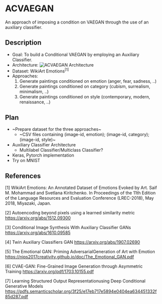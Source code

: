 # ACVAEGAN
An approach of imposing a condition on VAEGAN through the use of an auxiliary classifier.

## Description
- Goal: To build a Conditional VAEGAN by employing an Auxiliary Classifier.
- Architecture:
![ACVAEGAN Architecture](https://github.com/pranavbudhwant/acvaegan/blob/master/architecture.jpg)
- Dataset: WikiArt Emotions<sup>[1]</sup> 
- Approaches: 
  1. Generate paintings conditioned on emotion (anger, fear, sadness, ..)
  2. Generate paintings conditioned on category (cubism, surrealism, minimalism, ..)
  3. Generate paintings conditioned on style (contemporary, modern, renaissance, ..)
  
## Plan
- ~Prepare dataset for the three approaches~
  - ~CSV files containing (image-id, emotion); (image-id, category); (image-id, style)~
- Auxiliary Classifier Architecture
  - Multilabel Classifier/Multiclass Classifier?
- Keras, Pytorch implementation
- Try on MNIST
 
## References
[1] WikiArt Emotions: An Annotated Dataset of Emotions Evoked by Art. Saif M. Mohammad and Svetlana Kiritchenko. In Proceedings of the 11th Edition of the Language Resources and Evaluation Conference (LREC-2018), May 2018, Miyazaki, Japan.

[2] Autoencoding beyond pixels using a learned similarity metric https://arxiv.org/abs/1512.09300

[3] Conditional Image Synthesis With Auxiliary Classifier GANs https://arxiv.org/abs/1610.09585

[4] Twin Auxiliary Classifiers GAN https://arxiv.org/abs/1907.02690

[5] The Emotional GAN: Priming AdversarialGeneration of Art with Emotion https://nips2017creativity.github.io/doc/The_Emotional_GAN.pdf

[6] CVAE-GAN: Fine-Grained Image Generation through Asymmetric Training https://arxiv.org/pdf/1703.10155.pdf

[7] Learning Structured Output Representationusing Deep Conditional Generative Models https://pdfs.semanticscholar.org/3f25/e17eb717e5894e0404ea634451332f85d287.pdf
